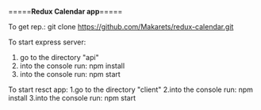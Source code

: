 
=====**Redux Calendar app**=====

To get rep.:
	git clone https://github.com/Makarets/redux-calendar.git


To start express server: 
1. go to the directory "api"
2. into the console run: npm install
3. into the console run: npm start
	
To start resct app:
	1.go to the directory "client"
	2.into the console run: npm install
	3.into the console run: npm start
